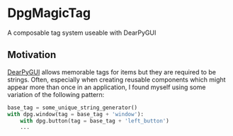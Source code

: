 # DpgMagicTag

A composable tag system useable with DearPyGUI

## Motivation

[DearPyGUI](https://github.com/hoffstadt/DearPyGui) allows memorable tags for
items but they are required to be strings.  Often, especially when creating
reusable components which might appear more than once in an application, I
found myself using some variation of the following pattern:

```python
base_tag = some_unique_string_generator()
with dpg.window(tag = base_tag + 'window'):
    with dpg.button(tag = base_tag + 'left_button')
    ...
```
